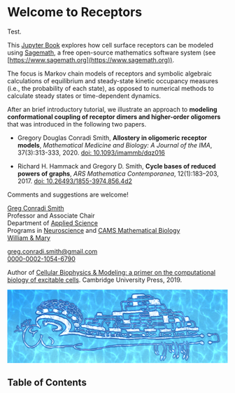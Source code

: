 # Welcome to __Receptors__

Test.

This [Jupyter Book](https://jupyterbook.org) explores how cell surface receptors can be modeled using [Sagemath](https://www.sagemath.org), a free open\-source mathematics software system (see [https://www.sagemath.org](https://www.sagemath.org)).

The focus is Markov chain models of receptors and symbolic algebraic calculations of equilibrium and steady\-state kinetic occupancy measures \(i.e., the probability of each state\), as opposed to numerical methods to calculate steady states or time\-dependent dynamics.

After an brief introductory tutorial, we illustrate an approach to **modeling conformational coupling of receptor dimers and higher\-order oligomers** that was introduced in the following two papers.

* Gregory Douglas Conradi Smith, **Allostery in oligomeric receptor models**, *Mathematical Medicine and Biology: A Journal of the IMA*, 37(3):313-333, 2020. [doi: 10.1093/imammb/dqz016](https://doi.org/10.1093/imammb/dqz016)

* Richard H. Hammack and Gregory D. Smith, **Cycle bases of reduced powers of graphs**, *ARS Mathematica Contemporanea*, 12(1):183–203, 2017. [doi: 10.26493/1855-3974.856.4d2](https://doi.org/10.26493/1855-3974.856.4d2)

Comments and suggestions are welcome!

[Greg Conradi Smith](https://gregconradismith.wordpress.com/)\
Professor and Associate Chair\
Department of [Applied Science](https://www.wm.edu/as/appliedscience/)\
Programs in [Neuroscience](https://www.wm.edu/as/neuroscience/) and [CAMS Mathematical Biology](https://www.wm.edu/as/cams/mathematical-biology/)\
[William & Mary](https://www.wm.edu/)

greg.conradi.smith@gmail.com\
[0000-0002-1054-6790](https://orcid.org/0000-0002-1054-6790)

Author of [Cellular Biophysics \& Modeling: a primer on the computational biology of excitable cells](https://www.cambridge.org/core/books/cellular-biophysics-and-modeling/0C728F4C44D89D8F3BA62E41A0D7336F). Cambridge University Press, 2019.

![Doodle](images/Doodle.png)

## Table of Contents

```{tableofcontents}
```

